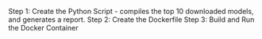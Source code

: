 Step 1: Create the Python Script 
    - compiles the top 10 downloaded models, and generates a report.
Step 2: Create the Dockerfile
Step 3: Build and Run the Docker Container
